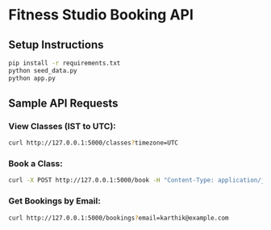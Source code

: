 # Fitness Studio Booking API

## Setup Instructions

```bash
pip install -r requirements.txt
python seed_data.py
python app.py
```

## Sample API Requests

### View Classes (IST to UTC):
```bash
curl http://127.0.0.1:5000/classes?timezone=UTC
```

### Book a Class:
```bash
curl -X POST http://127.0.0.1:5000/book -H "Content-Type: application/json" -d "{\"class_id\": 2, \"client_name\": \"Karthik B M\", \"client_email\": \"karthikbm@example.com\"}"

```

### Get Bookings by Email:
```bash
curl http://127.0.0.1:5000/bookings?email=karthik@example.com
```
